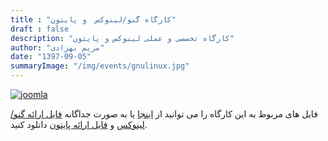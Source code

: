 ```yaml
---
title : "کارگاه گنو/لینوکس  و پایتون"
draft : false
description: "کارگاه تخصصی و عملی لینوکس و پایتون"
author: "مریم بهزادی"
date: "1397-09-05"
summaryImage: "/img/events/gnulinux.jpg"
---
```


[![joomla](../../img/events/gnulinux.jpg)](../../img/events/gnulinux.jpg)

فایل های مربوط به این کارگاه را می توانید از
[اینجا](https://framagit.org/shirazlug/resources/tree/master/presentations/workshop-ubuntu-python)
یا به صورت جداگانه
[فایل ارائه گنو/لینوکس](https://www.slideshare.net/ShirazLUG/ubuntu-workshop)
و
[فایل ارائه پایتون](https://www.slideshare.net/ShirazLUG/python-workshop-124135963)
دانلود کنید.
